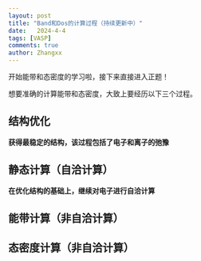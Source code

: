 ```yaml
---
layout: post
title: "Band和Dos的计算过程（持续更新中）"
date:   2024-4-4
tags: [VASP]
comments: true
author: Zhangxx
---
```


开始能带和态密度的学习啦，接下来直接进入正题！

<!-- more -->

想要准确的计算能带和态密度，大致上要经历以下三个过程。
## 结构优化
**获得最稳定的结构，该过程包括了电子和离子的弛豫**







## 静态计算（自洽计算）
**在优化结构的基础上，继续对电子进行自洽计算**









## 能带计算（非自洽计算）





## 态密度计算（非自洽计算）




